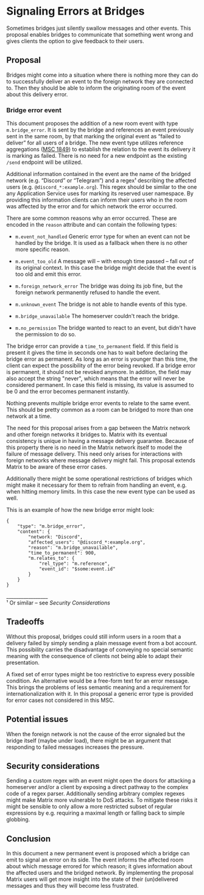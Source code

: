 # Signaling Errors at Bridges

Sometimes bridges just silently swallow messages and other events. This proposal
enables bridges to communicate that something went wrong and gives clients the
option to give feedback to their users.

## Proposal

Bridges might come into a situation where there is nothing more they can do to
successfully deliver an event to the foreign network they are connected to. Then
they should be able to inform the originating room of the event about this
delivery error.

### Bridge error event

This document proposes the addition of a new room event with type
`m.bridge_error`. It is sent by the bridge and references an event previously
sent in the same room, by that marking the original event as “failed to deliver”
for all users of a bridge. The new event type utilizes reference aggregations
([MSC
1849](https://github.com/matrix-org/matrix-doc/blob/matthew/msc1849/proposals/1849-aggregations.md))
to establish the relation to the event its delivery it is marking as failed.
There is no need for a new endpoint as the existing `/send` endpoint will be
utilized.

Additional information contained in the event are the name of the bridged
network (e.g. “Discord” or “Telegram”) and a regex¹ describing the affected
users (e.g. `@discord_*:example.org`). This regex should be similar to the one
any Application Service uses for marking its reserved user namespace. By
providing this information clients can inform their users who in the room was
affected by the error and for which network the error occurred.

There are some common reasons why an error occurred. These are encoded in the
`reason` attribute and can contain the following types:

* `m.event_not_handled` Generic error type for when an event can not be handled
  by the bridge. It is used as a fallback when there is no other more specific
  reason.

* `m.event_too_old` A message will – with enough time passed – fall out of its
  original context. In this case the bridge might decide that the event is too
  old and emit this error.

* `m.foreign_network_error` The bridge was doing its job fine, but the foreign
  network permanently refused to handle the event.

* `m.unknown_event` The bridge is not able to handle events of this type.

* `m.bridge_unavailable` The homeserver couldn't reach the bridge.

* `m.no_permission` The bridge wanted to react to an event, but didn't have
  the permission to do so.

The bridge error can provide a `time_to_permanent` field. If this field is
present it gives the time in seconds one has to wait before declaring the bridge
error as permanent. As long as an error is younger than this time, the client
can expect the possibility of the error being revoked. If a bridge error is
permanent, it should not be revoked anymore. In addition, the field may also
accept the string "never", which means that the error will never be considered
permanent. In case this field is missing, its value is assumed to be 0 and the
error becomes permanent instantly.

Nothing prevents multiple bridge error events to relate to the same event. This
should be pretty common as a room can be bridged to more than one network at a
time.

The need for this proposal arises from a gap between the Matrix network and
other foreign networks it bridges to. Matrix with its eventual consistency is
unique in having a message delivery guarantee. Because of this property there is
no need in the Matrix network itself to model the failure of message delivery.
This need only arises for interactions with foreign networks where message
delivery might fail. This proposal extends Matrix to be aware of these error
cases.

Additionally there might be some operational restrictions of bridges which might
make it necessary for them to refrain from handling an event, e.g. when hitting
memory limits. In this case the new event type can be used as well.

This is an example of how the new bridge error might look:

```
{
    "type": "m.bridge_error",
    "content": {
        "network: "Discord",
        "affected_users": "@discord_*:example.org",
        "reason": "m.bridge_unavailable",
        "time_to_permanent": 900,
        "m.relates_to": {
            "rel_type": "m.reference",
            "event_id": "$some:event.id"
        }
    }
}
```

\_\_\_\_\_\_\_\_\_\_\_\_\_\_\_\_\_\
¹ Or similar – see *Security Considerations*

## Tradeoffs

Without this proposal, bridges could still inform users in a room that a
delivery failed by simply sending a plain message event from a bot account. This
possibility carries the disadvantage of conveying no special semantic meaning
with the consequence of clients not being able to adapt their presentation.

A fixed set of error types might be too restrictive to express every possible
condition. An alternative would be a free-form text for an error message. This
brings the problems of less semantic meaning and a requirement for
internationalization with it. In this proposal a generic error type is provided
for error cases not considered in this MSC.

## Potential issues

When the foreign network is not the cause of the error signaled but the bridge
itself (maybe under load), there might be an argument that responding to failed
messages increases the pressure.

## Security considerations

Sending a custom regex with an event might open the doors for attacking a
homeserver and/or a client by exposing a direct pathway to the complex code of a
regex parser. Additionally sending arbitrary complex regexes might make Matrix
more vulnerable to DoS attacks. To mitigate these risks it might be sensible to
only allow a more restricted subset of regular expressions by e.g. requiring a
maximal length or falling back to simple globbing.

## Conclusion

In this document a new permanent event is proposed which a bridge can emit to
signal an error on its side. The event informs the affected room about which
message errored for which reason; it gives information about the affected users
and the bridged network. By implementing the proposal Matrix users will get more
insight into the state of their (un)delivered messages and thus they will become
less frustrated.
